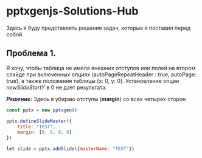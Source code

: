 # pptxgenjs-Solutions-Hub
Здесь  я буду представлять решения задач,  которые я поставил перед собой.

## Проблема 1. 
Я хочу, чтобы таблица не имела внешних отступов или полей на втором слайде при включенных опциях (autoPageRepeatHeader : true, autoPage: true), а также положения таблицы (x: 0, y: 0). Установление опции *newSlideStartY* в 0 не дает результата.

***Решение:***
Здесь я убираю отступы (**margin**) со всех четырех сторон
```js
const pptx = new pptxgen()

pptx.defineSlideMaster({
    title: "TEST",
    margin: [0, 0, 0, 0]
})

let slide = pptx.addSlide({masterName: "TEST"})
```
 

